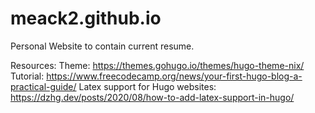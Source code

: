 # meack2.github.io
Personal Website to contain current resume. 


Resources:
Theme: https://themes.gohugo.io/themes/hugo-theme-nix/
Tutorial: https://www.freecodecamp.org/news/your-first-hugo-blog-a-practical-guide/
Latex support for Hugo websites: https://dzhg.dev/posts/2020/08/how-to-add-latex-support-in-hugo/
